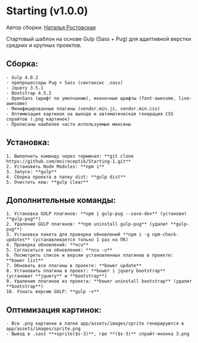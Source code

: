 # Starting (v1.0.0)
Автор сборки: [Наталья Ростовская](http://natfolio.ru)

Стартовый шаблон на основе Gulp (Sass + Pug) для адаптивной верстки средних и крупных проектов.

## Сборка:

	- Gulp 4.0.2
	- препроцессоры Pug + Sass (синтаксис .sass)
	- Jquery 3.5.1
	- Bootstrap 4.5.2
	- OpenSans (шрифт по умолчанию), иконочные шрифты (font-awesome, line-awesome)
	- Минифицированные плагины (vendor.min.js, vendor.min.css)
	- Оптимизация картинок на выходе и автоматическая генерация CSS спрайтов (.png картинок)
	- Прописаны наиболее часто используемые миксины

## Установка:

```
1. Выполнить команду через терминал: **git clone https://github.com/moireceptik/Starting-1.git**
2. Установить Node Modules: **npm i**
3. Запуск: **gulp**
4. Сборка проекта в папку dist: **gulp dist**
5. Очистить кеш: **gulp clear**
```

## Дополнительные команды:

```
1. Установка GULP плагинов: **npm i gulp-pug --save-dev** (установит **gulp-pug**)
2. Удаление GULP плагинов: **npm uninstall gulp-pug** (удалит **gulp-pug**)
3. Установка пакета для проверки обновлений **npm i -g npm-check-updates** (устанавливается только 1 раз на ПК)
4. Проверка обновлений: **ncu**
5. Согласиться на обновления: **ncu -u**
6. Посмотреть список и версии установленных плагинов в проекте: **bower list**
7. Обновить все плагины в проекте: **bower update**
8. Установить плагины в проект: **bower i jquery bootstrap** (установит **jquery** и **bootstrap**)
9. Удаление плагинов из проекта: **bower uninstall bootstrap** (удалит **bootstrap**)
10. Узнать версию GULP: **gulp -v**
```

## Оптимизация картинок:

	- Все .png картинки в папке app/assets/images/sprite генерируются в app/assets/images/sprite.png
	- Вывод в .sass **+sprite($s-3)**, где **($s-3)** спрайт-иконка 3.png